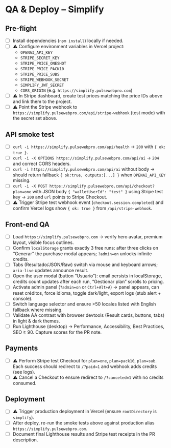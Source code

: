 # QA & Deploy – Simplify

## Pre-flight
- [ ] Install dependencies (`npm install`) locally if needed.
- [ ] ⚠️ Configure environment variables in Vercel project:
  - `OPENAI_API_KEY`
  - `STRIPE_SECRET_KEY`
  - `STRIPE_PRICE_ONESHOT`
  - `STRIPE_PRICE_PACK10`
  - `STRIPE_PRICE_SUBS`
  - `STRIPE_WEBHOOK_SECRET`
  - `SIMPLIFY_JWT_SECRET`
  - `CORS_ORIGIN` (e.g. `https://simplify.pulsewebpro.com`)
- [ ] ⚠️ In Stripe dashboard, create test prices matching the price IDs above and link them to the project.
- [ ] ⚠️ Point the Stripe webhook to `https://simplify.pulsewebpro.com/api/stripe-webhook` (test mode) with the secret set above.

## API smoke test
- [ ] `curl -i https://simplify.pulsewebpro.com/api/health` → `200` with `{ ok: true }`.
- [ ] `curl -i -X OPTIONS https://simplify.pulsewebpro.com/api/ai` → `204` and correct CORS headers.
- [ ] `curl -i https://simplify.pulsewebpro.com/api/ai` without body → should return fallback `{ ok:true, outputs:[...] }` when `OPENAI_API_KEY` missing.
- [ ] `curl -i -X POST https://simplify.pulsewebpro.com/api/checkout?plan=one` with JSON body `{ "walletUserId": "test" }` using Stripe test key → `200` and `url` points to Stripe Checkout.
- [ ] ⚠️ Trigger Stripe test webhook event (`checkout.session.completed`) and confirm Vercel logs show `{ ok: true }` from `/api/stripe-webhook`.

## Front-end QA
- [ ] Load `https://simplify.pulsewebpro.com` → verify hero avatar, premium layout, visible focus outlines.
- [ ] Confirm `localStorage` grants exactly 3 free runs: after three clicks on “Generar” the purchase modal appears; `?admin=on` unlocks infinite credits.
- [ ] Tabs (Resultado/JSON/Raw) switch via mouse and keyboard arrows; `aria-live` updates announce result.
- [ ] Open the user modal (button “Usuario”): email persists in localStorage, credits count updates after each run, “Gestionar plan” scrolls to pricing.
- [ ] Activate admin panel (`?admin=on` or `Ctrl+Alt+A`) → panel appears, can reset créditos, force idioma, toggle dark/light, export logs (stub alert + console).
- [ ] Switch language selector and ensure >50 locales listed with English fallback where missing.
- [ ] Validate AA contrast with browser devtools (Result cards, buttons, tabs) in light & dark themes.
- [ ] Run Lighthouse (desktop) → Performance, Accessibility, Best Practices, SEO ≥ 90. Capture scores for the PR note.

## Payments
- [ ] ⚠️ Perform Stripe test Checkout for `plan=one`, `plan=pack10`, `plan=sub`. Each success should redirect to `/?paid=1` and webhook adds credits (see logs).
- [ ] ⚠️ Cancel a Checkout to ensure redirect to `/?canceled=1` with no credits consumed.

## Deployment
- [ ] ⚠️ Trigger production deployment in Vercel (ensure `rootDirectory` is `simplify`).
- [ ] After deploy, re-run the smoke tests above against production alias `https://simplify.pulsewebpro.com`.
- [ ] Document final Lighthouse results and Stripe test receipts in the PR description.
